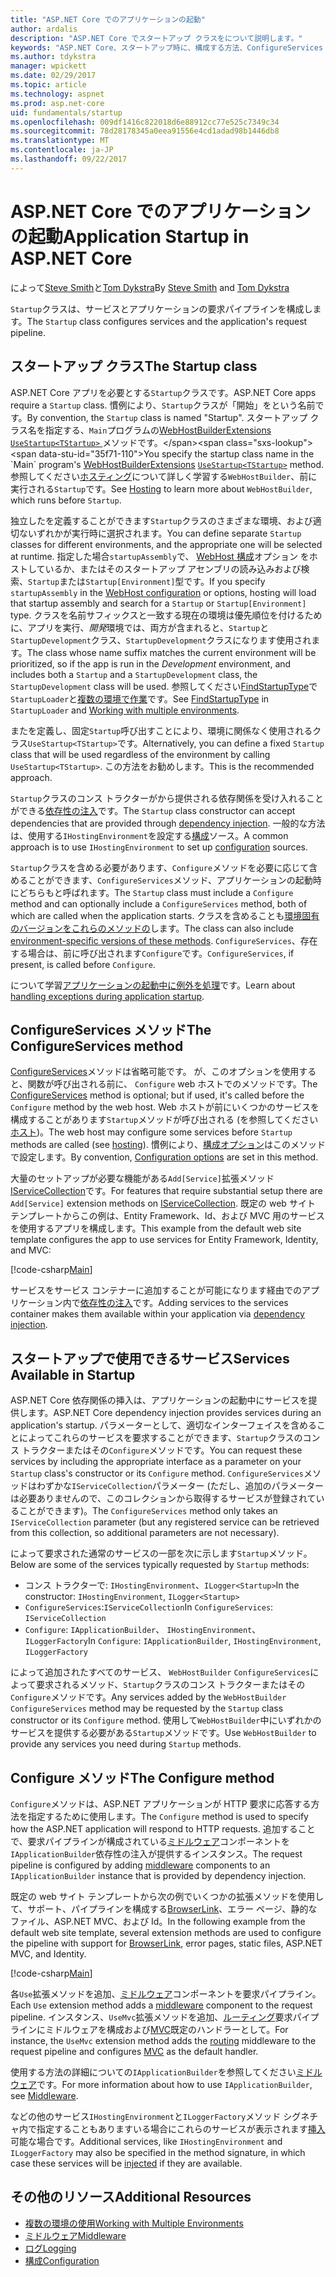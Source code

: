 ```yaml
---
title: "ASP.NET Core でのアプリケーションの起動"
author: ardalis
description: "ASP.NET Core でスタートアップ クラスをについて説明します。"
keywords: "ASP.NET Core、スタートアップ時に、構成する方法、ConfigureServices メソッド"
ms.author: tdykstra
manager: wpickett
ms.date: 02/29/2017
ms.topic: article
ms.technology: aspnet
ms.prod: asp.net-core
uid: fundamentals/startup
ms.openlocfilehash: 009df1416c822018d6e88912cc77e525c7349c34
ms.sourcegitcommit: 78d28178345a0eea91556e4cd1adad98b1446db8
ms.translationtype: MT
ms.contentlocale: ja-JP
ms.lasthandoff: 09/22/2017
---
```

# <a name="application-startup-in-aspnet-core"></a><span data-ttu-id="35f71-104">ASP.NET Core でのアプリケーションの起動</span><span class="sxs-lookup"><span data-stu-id="35f71-104">Application Startup in ASP.NET Core</span></span>

<span data-ttu-id="35f71-105">によって[Steve Smith](https://ardalis.com/)と[Tom Dykstra](https://github.com/tdykstra/)</span><span class="sxs-lookup"><span data-stu-id="35f71-105">By [Steve Smith](https://ardalis.com/) and [Tom Dykstra](https://github.com/tdykstra/)</span></span>

<span data-ttu-id="35f71-106">`Startup`クラスは、サービスとアプリケーションの要求パイプラインを構成します。</span><span class="sxs-lookup"><span data-stu-id="35f71-106">The `Startup` class configures services and the application's request pipeline.</span></span> 

## <a name="the-startup-class"></a><span data-ttu-id="35f71-107">スタートアップ クラス</span><span class="sxs-lookup"><span data-stu-id="35f71-107">The Startup class</span></span>

<span data-ttu-id="35f71-108">ASP.NET Core アプリを必要とする`Startup`クラスです。</span><span class="sxs-lookup"><span data-stu-id="35f71-108">ASP.NET Core apps require a `Startup` class.</span></span> <span data-ttu-id="35f71-109">慣例により、`Startup`クラスが「開始」をという名前です。</span><span class="sxs-lookup"><span data-stu-id="35f71-109">By convention, the `Startup` class is named "Startup".</span></span> <span data-ttu-id="35f71-110">スタートアップ クラス名を指定する、`Main`プログラムの[WebHostBuilderExtensions](https://docs.microsoft.com/aspnet/core/api/microsoft.aspnetcore.hosting.webhostbuilderextensions) [ `UseStartup<TStartup>` ](https://docs.microsoft.com/aspnet/core/api/microsoft.aspnetcore.hosting.webhostbuilderextensions#Microsoft_AspNetCore_Hosting_WebHostBuilderExtensions_UseStartup__1_Microsoft_AspNetCore_Hosting_IWebHostBuilder_)メソッドです。</span><span class="sxs-lookup"><span data-stu-id="35f71-110">You specify the startup class name in the `Main` program's [WebHostBuilderExtensions](https://docs.microsoft.com/aspnet/core/api/microsoft.aspnetcore.hosting.webhostbuilderextensions) [`UseStartup<TStartup>`](https://docs.microsoft.com/aspnet/core/api/microsoft.aspnetcore.hosting.webhostbuilderextensions#Microsoft_AspNetCore_Hosting_WebHostBuilderExtensions_UseStartup__1_Microsoft_AspNetCore_Hosting_IWebHostBuilder_) method.</span></span> <span data-ttu-id="35f71-111">参照してください[ホスティング](xref:fundamentals/hosting)について詳しく学習する`WebHostBuilder`、前に実行される`Startup`です。</span><span class="sxs-lookup"><span data-stu-id="35f71-111">See [Hosting](xref:fundamentals/hosting) to learn more about `WebHostBuilder`, which runs before `Startup`.</span></span>

<span data-ttu-id="35f71-112">独立したを定義することができます`Startup`クラスのさまざまな環境、および適切ないずれかが実行時に選択されます。</span><span class="sxs-lookup"><span data-stu-id="35f71-112">You can define separate `Startup` classes for different environments, and the appropriate one will be selected at runtime.</span></span> <span data-ttu-id="35f71-113">指定した場合`startupAssembly`で、 [WebHost 構成](https://docs.microsoft.com/aspnet/core/fundamentals/hosting?tabs=aspnetcore2x#configuring-a-host)オプション をホストしているか、またはそのスタートアップ アセンブリの読み込みおよび検索、`Startup`または`Startup[Environment]`型です。</span><span class="sxs-lookup"><span data-stu-id="35f71-113">If you specify `startupAssembly` in the [WebHost configuration](https://docs.microsoft.com/aspnet/core/fundamentals/hosting?tabs=aspnetcore2x#configuring-a-host) or options, hosting will load that startup assembly and search for a `Startup` or `Startup[Environment]` type.</span></span> <span data-ttu-id="35f71-114">クラスを名前サフィックスと一致する現在の環境は優先順位を付けるために、アプリを実行、*開発*環境では、両方が含まれると、`Startup`と`StartupDevelopment`クラス、`StartupDevelopment`クラスになります使用されます。</span><span class="sxs-lookup"><span data-stu-id="35f71-114">The class whose name suffix matches the current environment will be prioritized, so if the app is run in the *Development* environment, and includes both a `Startup` and a `StartupDevelopment` class, the `StartupDevelopment` class will be used.</span></span> <span data-ttu-id="35f71-115">参照してください[FindStartupType](https://github.com/aspnet/Hosting/blob/rel/1.1.0/src/Microsoft.AspNetCore.Hosting/Internal/StartupLoader.cs)で`StartupLoader`と[複数の環境で作業](environments.md#startup-conventions)です。</span><span class="sxs-lookup"><span data-stu-id="35f71-115">See [FindStartupType](https://github.com/aspnet/Hosting/blob/rel/1.1.0/src/Microsoft.AspNetCore.Hosting/Internal/StartupLoader.cs) in `StartupLoader` and [Working with multiple environments](environments.md#startup-conventions).</span></span>

<span data-ttu-id="35f71-116">またを定義し、固定`Startup`呼び出すことにより、環境に関係なく使用されるクラス`UseStartup<TStartup>`です。</span><span class="sxs-lookup"><span data-stu-id="35f71-116">Alternatively, you can define a fixed `Startup` class that will be used regardless of the environment by calling `UseStartup<TStartup>`.</span></span> <span data-ttu-id="35f71-117">この方法をお勧めします。</span><span class="sxs-lookup"><span data-stu-id="35f71-117">This is the recommended approach.</span></span>

<span data-ttu-id="35f71-118">`Startup`クラスのコンス トラクターがから提供される依存関係を受け入れることができる[依存性の注入](xref:fundamentals/dependency-injection)です。</span><span class="sxs-lookup"><span data-stu-id="35f71-118">The `Startup` class constructor can accept dependencies that are provided through [dependency injection](xref:fundamentals/dependency-injection).</span></span> <span data-ttu-id="35f71-119">一般的な方法は、使用する`IHostingEnvironment`を設定する[構成](xref:fundamentals/configuration)ソース。</span><span class="sxs-lookup"><span data-stu-id="35f71-119">A common approach is to use `IHostingEnvironment` to set up [configuration](xref:fundamentals/configuration) sources.</span></span>

<span data-ttu-id="35f71-120">`Startup`クラスを含める必要があります、`Configure`メソッドを必要に応じて含めることができます、`ConfigureServices`メソッド、アプリケーションの起動時にどちらもと呼ばれます。</span><span class="sxs-lookup"><span data-stu-id="35f71-120">The `Startup` class must include a `Configure` method and can optionally include a `ConfigureServices` method, both of which are called when the application starts.</span></span> <span data-ttu-id="35f71-121">クラスを含めることも[環境固有のバージョンをこれらのメソッドの](xref:fundamentals/environments#startup-conventions)します。</span><span class="sxs-lookup"><span data-stu-id="35f71-121">The class can also include [environment-specific versions of these methods](xref:fundamentals/environments#startup-conventions).</span></span> <span data-ttu-id="35f71-122">`ConfigureServices`、存在する場合は、前に呼び出されます`Configure`です。</span><span class="sxs-lookup"><span data-stu-id="35f71-122">`ConfigureServices`, if present, is called before `Configure`.</span></span>

<span data-ttu-id="35f71-123">について学習[アプリケーションの起動中に例外を処理](xref:fundamentals/error-handling#startup-exception-handling)です。</span><span class="sxs-lookup"><span data-stu-id="35f71-123">Learn about [handling exceptions during application startup](xref:fundamentals/error-handling#startup-exception-handling).</span></span>

## <a name="the-configureservices-method"></a><span data-ttu-id="35f71-124">ConfigureServices メソッド</span><span class="sxs-lookup"><span data-stu-id="35f71-124">The ConfigureServices method</span></span>

<span data-ttu-id="35f71-125">[ConfigureServices](https://docs.microsoft.com/aspnet/core/api/microsoft.aspnetcore.hosting.startupbase#Microsoft_AspNetCore_Hosting_StartupBase_ConfigureServices_Microsoft_Extensions_DependencyInjection_IServiceCollection_)メソッドは省略可能です。 が、このオプションを使用すると、関数が呼び出される前に、 `Configure` web ホストでのメソッドです。</span><span class="sxs-lookup"><span data-stu-id="35f71-125">The [ConfigureServices](https://docs.microsoft.com/aspnet/core/api/microsoft.aspnetcore.hosting.startupbase#Microsoft_AspNetCore_Hosting_StartupBase_ConfigureServices_Microsoft_Extensions_DependencyInjection_IServiceCollection_) method is optional; but if used, it's called before the `Configure` method by the web host.</span></span> <span data-ttu-id="35f71-126">Web ホストが前にいくつかのサービスを構成することがあります``Startup``メソッドが呼び出される (を参照してください[ホスト](xref:fundamentals/hosting))。</span><span class="sxs-lookup"><span data-stu-id="35f71-126">The web host may configure some services before ``Startup`` methods are called (see [hosting](xref:fundamentals/hosting)).</span></span> <span data-ttu-id="35f71-127">慣例により、[構成オプション](xref:fundamentals/configuration)はこのメソッドで設定します。</span><span class="sxs-lookup"><span data-stu-id="35f71-127">By convention, [Configuration options](xref:fundamentals/configuration) are set in this method.</span></span>

<span data-ttu-id="35f71-128">大量のセットアップが必要な機能がある`Add[Service]`拡張メソッド[IServiceCollection](https://docs.microsoft.com/aspnet/core/api/microsoft.extensions.dependencyinjection.iservicecollection)です。</span><span class="sxs-lookup"><span data-stu-id="35f71-128">For features that require substantial setup there are `Add[Service]` extension methods on [IServiceCollection](https://docs.microsoft.com/aspnet/core/api/microsoft.extensions.dependencyinjection.iservicecollection).</span></span> <span data-ttu-id="35f71-129">既定の web サイト テンプレートからこの例は、Entity Framework、Id、および MVC 用のサービスを使用するアプリを構成します。</span><span class="sxs-lookup"><span data-stu-id="35f71-129">This example from the default web site template configures the app to use services for Entity Framework, Identity, and MVC:</span></span>

[!code-csharp[Main](../common/samples/WebApplication1/Startup.cs?highlight=4,7,11&start=40&end=55)]

<span data-ttu-id="35f71-130">サービスをサービス コンテナーに追加することが可能になります経由でのアプリケーション内で[依存性の注入](xref:fundamentals/dependency-injection)です。</span><span class="sxs-lookup"><span data-stu-id="35f71-130">Adding services to the services container makes them available within your application via [dependency injection](xref:fundamentals/dependency-injection).</span></span>

## <a name="services-available-in-startup"></a><span data-ttu-id="35f71-131">スタートアップで使用できるサービス</span><span class="sxs-lookup"><span data-stu-id="35f71-131">Services Available in Startup</span></span>

<span data-ttu-id="35f71-132">ASP.NET Core 依存関係の挿入は、アプリケーションの起動中にサービスを提供します。</span><span class="sxs-lookup"><span data-stu-id="35f71-132">ASP.NET Core dependency injection provides services during an application's startup.</span></span> <span data-ttu-id="35f71-133">パラメーターとして、適切なインターフェイスを含めることによってこれらのサービスを要求することができます、`Startup`クラスのコンス トラクターまたはその`Configure`メソッドです。</span><span class="sxs-lookup"><span data-stu-id="35f71-133">You can request these services by including the appropriate interface as a parameter on your `Startup` class's constructor or its `Configure` method.</span></span> <span data-ttu-id="35f71-134">`ConfigureServices`メソッドはわずかな`IServiceCollection`パラメーター (ただし、追加のパラメーターは必要ありませんので、このコレクションから取得するサービスが登録されていることができます)。</span><span class="sxs-lookup"><span data-stu-id="35f71-134">The `ConfigureServices` method only takes an `IServiceCollection` parameter (but any registered service can be retrieved from this collection, so additional parameters are not necessary).</span></span>

<span data-ttu-id="35f71-135">によって要求された通常のサービスの一部を次に示します`Startup`メソッド。</span><span class="sxs-lookup"><span data-stu-id="35f71-135">Below are some of the services typically requested by `Startup` methods:</span></span>

* <span data-ttu-id="35f71-136">コンス トラクターで: `IHostingEnvironment`、`ILogger<Startup>`</span><span class="sxs-lookup"><span data-stu-id="35f71-136">In the constructor:  `IHostingEnvironment`, `ILogger<Startup>`</span></span>
* <span data-ttu-id="35f71-137">`ConfigureServices`:`IServiceCollection`</span><span class="sxs-lookup"><span data-stu-id="35f71-137">In `ConfigureServices`:  `IServiceCollection`</span></span>
* <span data-ttu-id="35f71-138">`Configure`: `IApplicationBuilder`、 `IHostingEnvironment`、`ILoggerFactory`</span><span class="sxs-lookup"><span data-stu-id="35f71-138">In `Configure`:  `IApplicationBuilder`, `IHostingEnvironment`, `ILoggerFactory`</span></span>

<span data-ttu-id="35f71-139">によって追加されたすべてのサービス、 ``WebHostBuilder`` ``ConfigureServices``によって要求されるメソッド、``Startup``クラスのコンス トラクターまたはその``Configure``メソッドです。</span><span class="sxs-lookup"><span data-stu-id="35f71-139">Any services added by the ``WebHostBuilder`` ``ConfigureServices`` method may be requested by the ``Startup`` class constructor or its ``Configure`` method.</span></span> <span data-ttu-id="35f71-140">使用して`WebHostBuilder`中にいずれかのサービスを提供する必要がある`Startup`メソッドです。</span><span class="sxs-lookup"><span data-stu-id="35f71-140">Use `WebHostBuilder` to provide any services you need during `Startup` methods.</span></span>

## <a name="the-configure-method"></a><span data-ttu-id="35f71-141">Configure メソッド</span><span class="sxs-lookup"><span data-stu-id="35f71-141">The Configure method</span></span>

<span data-ttu-id="35f71-142">`Configure`メソッドは、ASP.NET アプリケーションが HTTP 要求に応答する方法を指定するために使用します。</span><span class="sxs-lookup"><span data-stu-id="35f71-142">The `Configure` method is used to specify how the ASP.NET application will respond to HTTP requests.</span></span> <span data-ttu-id="35f71-143">追加することで、要求パイプラインが構成されている[ミドルウェア](middleware.md)コンポーネントを`IApplicationBuilder`依存性の注入が提供するインスタンス。</span><span class="sxs-lookup"><span data-stu-id="35f71-143">The request pipeline is configured by adding [middleware](middleware.md) components to an `IApplicationBuilder` instance that is provided by dependency injection.</span></span>

<span data-ttu-id="35f71-144">既定の web サイト テンプレートから次の例でいくつかの拡張メソッドを使用して、サポート、パイプラインを構成する[BrowserLink](http://vswebessentials.com/features/browserlink)、エラー ページ、静的なファイル、ASP.NET MVC、および Id。</span><span class="sxs-lookup"><span data-stu-id="35f71-144">In the following example from the default web site template, several extension methods are used to configure the pipeline with support for [BrowserLink](http://vswebessentials.com/features/browserlink), error pages, static files, ASP.NET MVC, and Identity.</span></span>

[!code-csharp[Main](../common/samples/WebApplication1/Startup.cs?highlight=8,9,10,14,17,19,21&start=58&end=84)]

<span data-ttu-id="35f71-145">各`Use`拡張メソッドを追加、[ミドルウェア](xref:fundamentals/middleware)コンポーネントを要求パイプライン。</span><span class="sxs-lookup"><span data-stu-id="35f71-145">Each `Use` extension method adds a [middleware](xref:fundamentals/middleware) component to the request pipeline.</span></span> <span data-ttu-id="35f71-146">インスタンス、`UseMvc`拡張メソッドを追加、[ルーティング](routing.md)要求パイプラインにミドルウェアを構成および[MVC](xref:mvc/overview)既定のハンドラーとして。</span><span class="sxs-lookup"><span data-stu-id="35f71-146">For instance, the `UseMvc` extension method adds the [routing](routing.md) middleware to the request pipeline and configures [MVC](xref:mvc/overview) as the default handler.</span></span>

<span data-ttu-id="35f71-147">使用する方法の詳細についての`IApplicationBuilder`を参照してください[ミドルウェア](xref:fundamentals/middleware)です。</span><span class="sxs-lookup"><span data-stu-id="35f71-147">For more information about how to use `IApplicationBuilder`, see [Middleware](xref:fundamentals/middleware).</span></span>

<span data-ttu-id="35f71-148">などの他のサービス`IHostingEnvironment`と`ILoggerFactory`メソッド シグネチャ内で指定することもありますいる場合にこれらのサービスが表示されます[挿入](dependency-injection.md)可能な場合です。</span><span class="sxs-lookup"><span data-stu-id="35f71-148">Additional services, like `IHostingEnvironment` and `ILoggerFactory` may also be specified in the method signature, in which case these services will be [injected](dependency-injection.md) if they are available.</span></span> 

## <a name="additional-resources"></a><span data-ttu-id="35f71-149">その他のリソース</span><span class="sxs-lookup"><span data-stu-id="35f71-149">Additional Resources</span></span>

* [<span data-ttu-id="35f71-150">複数の環境の使用</span><span class="sxs-lookup"><span data-stu-id="35f71-150">Working with Multiple Environments</span></span>](xref:fundamentals/environments)
* [<span data-ttu-id="35f71-151">ミドルウェア</span><span class="sxs-lookup"><span data-stu-id="35f71-151">Middleware</span></span>](xref:fundamentals/middleware)
* [<span data-ttu-id="35f71-152">ログ</span><span class="sxs-lookup"><span data-stu-id="35f71-152">Logging</span></span>](xref:fundamentals/logging)
* [<span data-ttu-id="35f71-153">構成</span><span class="sxs-lookup"><span data-stu-id="35f71-153">Configuration</span></span>](xref:fundamentals/configuration)

